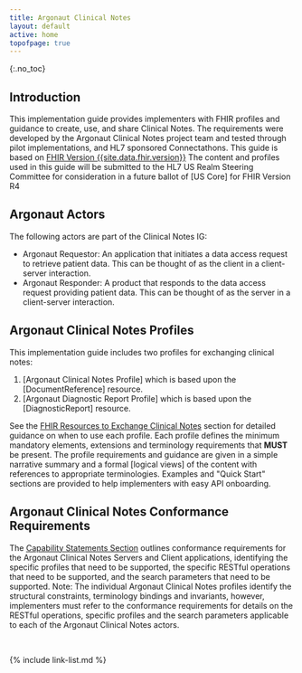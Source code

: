 ```yaml
---
title: Argonaut Clinical Notes 
layout: default
active: home
topofpage: true
---
```


{:.no_toc}

<!-- TOC  the css styling for this is \pages\assets\css\project.css under 'markdown-toc'-->

<!-- * Do not remove this line (it will not be displayed)
{:toc} -->

<!-- end TOC -->

## Introduction 

This implementation guide provides implementers with FHIR profiles and guidance to create, use, and share Clinical Notes. The requirements were developed by the Argonaut Clinical Notes project team and tested through pilot implementations, and HL7 sponsored Connectathons.  This guide is based on [FHIR Version {{site.data.fhir.version}}]({{site.data.fhir.path}}) The content and profiles used in this guide will be submitted to the HL7 US Realm Steering Committee for consideration in a future ballot of [US Core] for FHIR Version R4

## Argonaut Actors

The following actors are part of the Clinical Notes IG:

* Argonaut Requestor: An application that initiates a data access request to retrieve patient data. This can be thought of as the client in a client-server interaction.
* Argonaut Responder: A product that responds to the data access request providing patient data. This can be thought of as the server in a client-server interaction.


## Argonaut Clinical Notes Profiles

This implementation guide includes two profiles for exchanging clinical notes: 

1. [Argonaut Clinical Notes Profile] which is based upon the  [DocumentReference] resource.
1. [Argonaut Diagnostic Report Profile] which is based upon the  [DiagnosticReport] resource.

See the [FHIR Resources to Exchange Clinical Notes](guidance.html#fhir-resources-to-exchange-clinical-notes) section for detailed guidance on when to use each profile.  Each profile defines the minimum mandatory elements, extensions and terminology requirements that **MUST** be present. The profile requirements and guidance are given in a simple narrative summary and a formal [logical views] of the content with references to appropriate terminologies.  Examples and "Quick Start" sections are provided to help implementers with easy API onboarding.

## Argonaut Clinical Notes Conformance Requirements

The [Capability Statements Section](capstatements.html) outlines conformance requirements for the Argonaut Clinical Notes Servers and Client applications, identifying the specific profiles that need to be supported, the specific RESTful operations that need to be supported, and the search parameters that need to be supported. Note: The individual Argonaut Clinical Notes profiles identify the structural constraints, terminology bindings and invariants, however, implementers must refer to the conformance requirements for details on the RESTful operations, specific profiles and the search parameters applicable to each of the Argonaut Clinical Notes actors.

<br/>

{% include link-list.md %}
